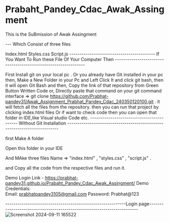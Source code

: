 # Prabaht_Pandey_Cdac_Awak_Assingment


This is the SuBmission of Awak Assingment

--- Which Consist of three files

Index.html
Styles.css
Script.js
------------------------------------------ If You Want To Run these File Of Your Computer Then ---------------------------------------------------------------

First Install git on your local pc . Or you already have Git installed in your pc then,
Make a New Folder in your Pc and Left Click It and click git bash, then it will open Git Bash and then,
Copy the link of that repository from Green Button Written Code or,
Directly paste that command on your git command interface => git clone https://github.com/Prabhat-pandey31/Awak_Assignment_Prabhat_Pandey_Cdac_240350120100.git .
it will fetch all the files from the repository.
then you can run that project by clicking index.html files
Or if want to check code then you can open that folder in IDE,like Visual studio Code etc.
------------------------------------------ Without Git Installation -------------------------------------------------------------------------

first Make A folder

Open this folder in your IDE

And MAke three files Name => "index.html" , "styles.css" , "script.js" .

and Copy all the code from the respective files and run it.


Demo Login Link - https://prabhat-pandey31.github.io/Prabaht_Pandey_Cdac_Awak_Assingment/
Demo Credentials:   
Email: prabhatpandey3105@gmail.com
Password: Prabhat@123

-----------------------------------------------------------Login page------------------------------------------------------------------------
![Screenshot 2024-09-11 165522](https://github.com/user-attachments/assets/9b49c8a3-eafa-4f8a-80b7-5a9df765a40c)


